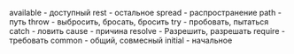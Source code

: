 available - доступный
rest - остальное
spread - распространение
path - путь
throw - выбросить, бросать, бросить
try - пробовать, пытаться
catch - ловить
cause - причина
resolve - Разрешить, разрешать
require - требовать
common - общий, совмесный
initial - начальное
